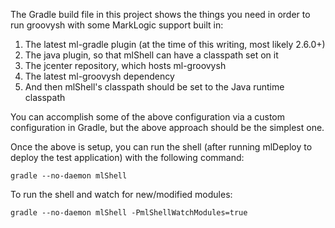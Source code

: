 The Gradle build file in this project shows the things you need in order to run groovysh with 
some MarkLogic support built in:

1. The latest ml-gradle plugin (at the time of this writing, most likely 2.6.0+)
1. The java plugin, so that mlShell can have a classpath set on it
1. The jcenter repository, which hosts ml-groovysh
1. The latest ml-groovysh dependency
1. And then mlShell's classpath should be set to the Java runtime classpath

You can accomplish some of the above configuration via a custom configuration in Gradle, but the 
above approach should be the simplest one.

Once the above is setup, you can run the shell (after running mlDeploy to deploy the test application) 
with the following command:

    gradle --no-daemon mlShell
    
To run the shell and watch for new/modified modules:

    gradle --no-daemon mlShell -PmlShellWatchModules=true
    


